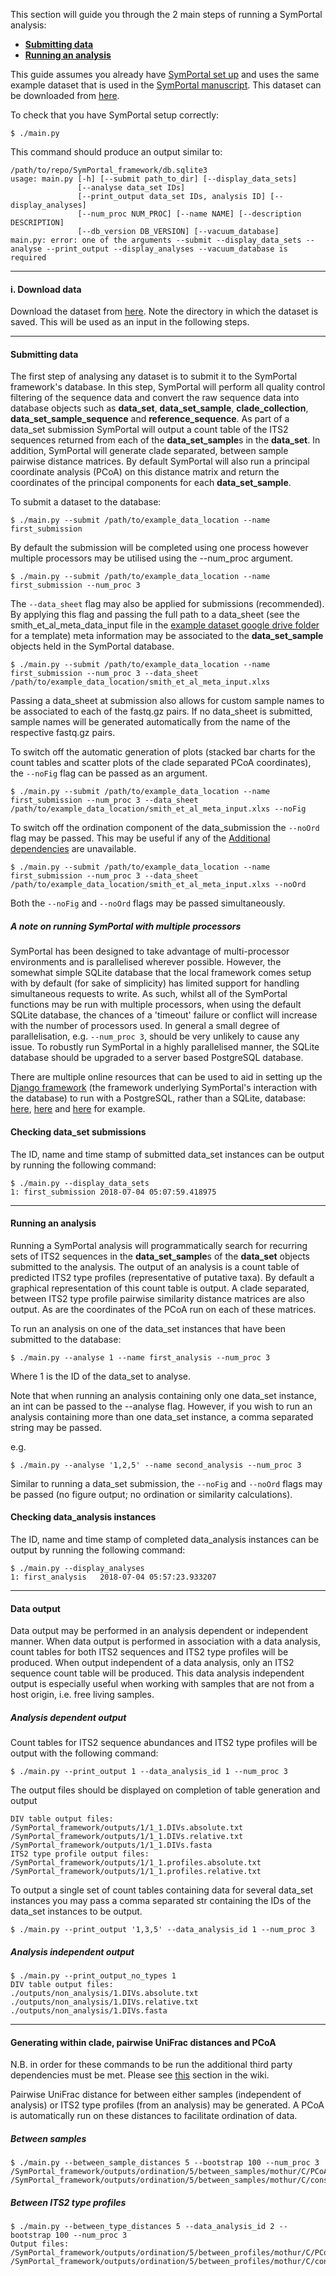 This section will guide you through the 2 main steps of running a SymPortal analysis:
* **[Submitting data](https://github.com/SymPortal/SymPortal_framework/wiki/Running-SymPortal#submitting-data)**
* **[Running an analysis](https://github.com/SymPortal/SymPortal_framework/wiki/Running-SymPortal#running-an-analysis)**

This guide assumes you already have [SymPortal set up](https://github.com/SymPortal/SymPortal_framework/wiki/SymPortal-setup) and uses the same example dataset that is used in the [SymPortal manuscript](). This dataset can be downloaded from [here](https://drive.google.com/drive/folders/1qOZy7jb3leU_y4MtXFXxy-j1vOr1U-86?usp=sharing).

To check that you have SymPortal setup correctly:
```console
$ ./main.py
```

This command should produce an output similar to:

```console
/path/to/repo/SymPortal_framework/db.sqlite3
usage: main.py [-h] [--submit path_to_dir] [--display_data_sets]
               [--analyse data_set IDs]
               [--print_output data_set IDs, analysis ID] [--display_analyses]
               [--num_proc NUM_PROC] [--name NAME] [--description DESCRIPTION]
               [--db_version DB_VERSION] [--vacuum_database]
main.py: error: one of the arguments --submit --display_data_sets --analyse --print_output --display_analyses --vacuum_database is required
```

***

#### i. Download data
Download the dataset from [here](https://drive.google.com/drive/folders/1qOZy7jb3leU_y4MtXFXxy-j1vOr1U-86?usp=sharing). Note the directory in which the dataset is saved. This will be used as an input in the following steps.


***

#### Submitting data
The first step of analysing any dataset is to submit it to the SymPortal framework's database. In this step, SymPortal will perform all quality control filtering of the sequence data and convert the raw sequence data into database objects such as **data_set**, **data_set_sample**, **clade_collection**, **data_set_sample_sequence** and **reference_sequence**. As part of a data_set submission SymPortal will output a count table of the ITS2 sequences returned from each of the **data_set_sample**s in the **data_set**. In addition, SymPortal will generate clade separated, between sample pairwise distance matrices. By default SymPortal will also run a principal coordinate analysis (PCoA) on this distance matrix and return the coordinates of the principal components for each **data_set_sample**. 

To submit a dataset to the database:
```console
$ ./main.py --submit /path/to/example_data_location --name first_submission
```
By default the submission will be completed using one process however multiple processors may be utilised using the --num_proc argument.
```console
$ ./main.py --submit /path/to/example_data_location --name first_submission --num_proc 3
```
The ```--data_sheet``` flag may also be applied for submissions (recommended). By applying this flag and passing the full path to a data_sheet (see the smith_et_al_meta_data_input file in the [example dataset google drive folder](https://drive.google.com/drive/folders/1qOZy7jb3leU_y4MtXFXxy-j1vOr1U-86?usp=sharing) for a template) meta information may be associated to the **data_set_sample** objects held in the SymPortal database.
```console
$ ./main.py --submit /path/to/example_data_location --name first_submission --num_proc 3 --data_sheet /path/to/example_data_location/smith_et_al_meta_input.xlxs
```
Passing a data_sheet at submission also allows for custom sample names to be associated to each of the fastq.gz pairs. If no data_sheet is submitted, sample names will be generated automatically from the name of the respective fastq.gz pairs.

To switch off the automatic generation of plots (stacked bar charts for the count tables and scatter plots of the clade separated PCoA coordinates), the ```--noFig``` flag can be passed as an argument.
```console
$ ./main.py --submit /path/to/example_data_location --name first_submission --num_proc 3 --data_sheet /path/to/example_data_location/smith_et_al_meta_input.xlxs --noFig
```
To switch off the ordination component of the data_submission the ```--noOrd``` flag may be passed. This may be useful if any of the [Additional dependencies](https://github.com/SymPortal/SymPortal_framework/wiki/SymPortal-setup_v0.1.6#6-third-party-dependencies) are unavailable.
```console
$ ./main.py --submit /path/to/example_data_location --name first_submission --num_proc 3 --data_sheet /path/to/example_data_location/smith_et_al_meta_input.xlxs --noOrd
```
Both the ```--noFig``` and ```--noOrd``` flags may be passed simultaneously.

##### A note on running SymPortal with multiple processors
SymPortal has been designed to take advantage of multi-processor environments and is parallelised wherever possible. However, the somewhat simple SQLite database that the local framework comes setup with by default (for sake of simplicity) has limited support for handling simultaneous requests to write. As such, whilst all of the SymPortal functions may be run with multiple processors, when using the default SQLite database, the chances of a 'timeout' failure or conflict will increase with the number of processors used. In general a small degree of parallelisation, e.g. ```--num_proc 3```, should be very unlikely to cause any issue. To robustly run SymPortal in a highly parallelised manner, the SQLite database should be upgraded to a server based PostgreSQL database.

There are multiple online resources that can be used to aid in setting up the [Django framework](https://www.djangoproject.com/) (the framework underlying SymPortal's interaction with the database) to run with a PostgreSQL, rather than a SQLite, database: [here](https://www.digitalocean.com/community/tutorials/how-to-use-postgresql-with-your-django-application-on-ubuntu-14-04), [here](https://tutorial-extensions.djangogirls.org/en/optional_postgresql_installation/?q=) and [here](https://www.youtube.com/watch?v=Axh8rNKgvmk) for example.
#### Checking data_set submissions
The ID, name and time stamp of submitted data_set instances can be output by running the following command:
```console
$ ./main.py --display_data_sets
1: first_submission	2018-07-04 05:07:59.418975
```

***

#### Running an analysis
Running a SymPortal analysis will programmatically search for recurring sets of ITS2 sequences in the **data_set_sample**s of the **data_set** objects submitted to the analysis. The output of an analysis is a count table of predicted ITS2 type profiles (representative of putative taxa). By default a graphical representation of this count table is output. A clade separated, between ITS2 type profile pairwise similarity distance matrices are also output. As are the coordinates of the PCoA run on each of these matrices.

To run an analysis on one of the data_set instances that have been submitted to the database:
```console
$ ./main.py --analyse 1 --name first_analysis --num_proc 3
```
Where 1 is the ID of the data_set to analyse.

Note that when running an analysis containing only one data_set instance, an int can be passed to the --analyse flag. However, if you wish to run an analysis containing more than one data_set instance, a comma separated string may be passed.

e.g.
```console
$ ./main.py --analyse '1,2,5' --name second_analysis --num_proc 3
```

Similar to running a data_set submission, the ```--noFig``` and ```--noOrd``` flags may be passed (no figure output; no ordination or similarity calculations).

#### Checking data_analysis instances
The ID, name and time stamp of completed data_analysis instances can be output by running the following command:
```console
$ ./main.py --display_analyses
1: first_analysis	2018-07-04 05:57:23.933207
```

***

#### Data output
Data output may be performed in an analysis dependent or independent manner.
When data output is performed in association with a data analysis, count tables for both ITS2 sequences and ITS2 type profiles will be produced.
When output independent of a data analysis, only an ITS2 sequence count table will be produced. This data analysis independent output is especially useful when working with samples that are not from a host origin, i.e. free living samples.
##### Analysis dependent output
Count tables for ITS2 sequence abundances and ITS2 type profiles will be output with the following command:
```console
$ ./main.py --print_output 1 --data_analysis_id 1 --num_proc 3
```
The output files should be displayed on completion of table generation and output
```console
DIV table output files:
/SymPortal_framework/outputs/1/1_1.DIVs.absolute.txt
/SymPortal_framework/outputs/1/1_1.DIVs.relative.txt
/SymPortal_framework/outputs/1/1_1.DIVs.fasta
ITS2 type profile output files:
/SymPortal_framework/outputs/1/1_1.profiles.absolute.txt
/SymPortal_framework/outputs/1/1_1.profiles.relative.txt
```
To output a single set of count tables containing data for several data_set instances you may pass a comma separated str containing the IDs of the data_set instances to be output.
```console
$ ./main.py --print_output '1,3,5' --data_analysis_id 1 --num_proc 3
```
##### Analysis independent output
```console
$ ./main.py --print_output_no_types 1
DIV table output files:
./outputs/non_analysis/1.DIVs.absolute.txt
./outputs/non_analysis/1.DIVs.relative.txt
./outputs/non_analysis/1.DIVs.fasta
```
***

#### Generating within clade, pairwise UniFrac distances and PCoA
N.B. in order for these commands to be run the additional third party dependencies must be met. Please see [this](https://github.com/SymPortal/SymPortal_framework/wiki/SymPortal-setup#additional-optional-third-party-dependencies) section in the wiki.

Pairwise UniFrac distance for between either samples (independent of analysis) or ITS2 type profiles (from an analysis) may be generated. A PCoA is automatically run on these distances to facilitate ordination of data.
##### Between samples
```console
$ ./main.py --between_sample_distances 5 --bootstrap 100 --num_proc 3
/SymPortal_framework/outputs/ordination/5/between_samples/mothur/C/PCoA_coords.csv
/SymPortal_framework/outputs/ordination/5/between_samples/mothur/C/consensus_tree_sumtrees.newick1.weighted.phylip.dist
```
##### Between ITS2 type profiles
```console 
$ ./main.py --between_type_distances 5 --data_analysis_id 2 --bootstrap 100 --num_proc 3
Output files:
/SymPortal_framework/outputs/ordination/5/between_profiles/mothur/C/PCoA_coords.csv
/SymPortal_framework/outputs/ordination/5/between_profiles/mothur/C/consensus_tree_sumtrees.newick1.weighted.phylip.dist
```